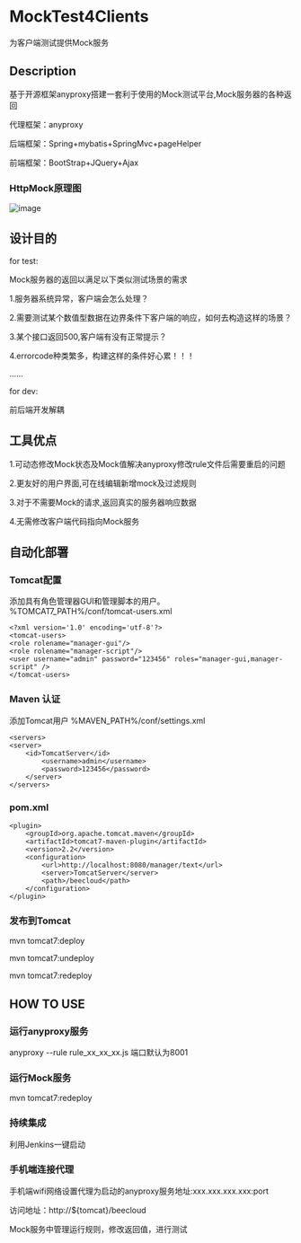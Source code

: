# MockTest4Clients
为客户端测试提供Mock服务

## Description

基于开源框架anyproxy搭建一套利于使用的Mock测试平台,Mock服务器的各种返回

代理框架：anyproxy

后端框架：Spring+mybatis+SpringMvc+pageHelper

前端框架：BootStrap+JQuery+Ajax

### HttpMock原理图

![image](https://github.com/TigerLH/MockTest4BeeCloud/tree/master/images/HttpMock.png)

## 设计目的

for test:

Mock服务器的返回以满足以下类似测试场景的需求

1.服务器系统异常，客户端会怎么处理？

2.需要测试某个数值型数据在边界条件下客户端的响应，如何去构造这样的场景？

3.某个接口返回500,客户端有没有正常提示？

4.errorcode种类繁多，构建这样的条件好心累！！！

......

for dev:

前后端开发解耦

## 工具优点

1.可动态修改Mock状态及Mock值解决anyproxy修改rule文件后需要重启的问题

2.更友好的用户界面,可在线编辑新增mock及过滤规则

3.对于不需要Mock的请求,返回真实的服务器响应数据

4.无需修改客户端代码指向Mock服务




## 自动化部署

### Tomcat配置
添加具有角色管理器GUI和管理脚本的用户。
%TOMCAT7_PATH%/conf/tomcat-users.xml

	<?xml version='1.0' encoding='utf-8'?>
	<tomcat-users>
	<role rolename="manager-gui"/>
	<role rolename="manager-script"/>
	<user username="admin" password="123456" roles="manager-gui,manager-script" />
	</tomcat-users>

### Maven 认证
添加Tomcat用户
%MAVEN_PATH%/conf/settings.xml

	<servers>
	<server>
		<id>TomcatServer</id>
			<username>admin</username>
			<password>123456</password>
		</server>
	</servers>
  
### pom.xml
	<plugin>
		<groupId>org.apache.tomcat.maven</groupId>
		<artifactId>tomcat7-maven-plugin</artifactId>
		<version>2.2</version>
		<configuration>
			<url>http://localhost:8080/manager/text</url>
			<server>TomcatServer</server>
			<path>/beecloud</path>
		</configuration>
	</plugin>
  
  
### 发布到Tomcat
mvn tomcat7:deploy

mvn tomcat7:undeploy

mvn tomcat7:redeploy



## HOW TO USE
### 运行anyproxy服务
anyproxy --rule rule_xx_xx_xx.js 端口默认为8001

### 运行Mock服务
mvn tomcat7:redeploy

### 持续集成
利用Jenkins一键启动

### 手机端连接代理
手机端wifi网络设置代理为启动的anyproxy服务地址:xxx.xxx.xxx.xxx:port

访问地址：http://${tomcat}/beecloud 

Mock服务中管理运行规则，修改返回值，进行测试

